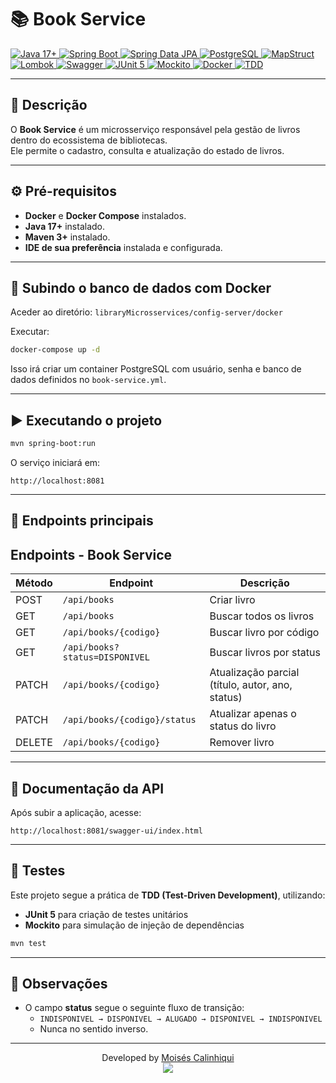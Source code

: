 # 📚 Book Service

<a href="https://github.com/MCalinhiqui">

![Java 17+](https://img.shields.io/badge/Java-17+-red?logo=openjdk&logoColor=white)
![Spring Boot](https://img.shields.io/badge/Spring%20Boot-3.x-6DB33F?logo=springboot&logoColor=white)
![Spring Data JPA](https://img.shields.io/badge/Spring%20Data%20JPA-3.x-6DB33F?logo=spring&logoColor=white)
![PostgreSQL](https://img.shields.io/badge/PostgreSQL-316192?logo=postgresql&logoColor=white)
![MapStruct](https://img.shields.io/badge/MapStruct-1.5+-brightgreen?logo=java&logoColor=white)
![Lombok](https://img.shields.io/badge/Lombok-1.18+-red?logo=apachemaven&logoColor=white)
![Swagger](https://img.shields.io/badge/Swagger-OpenAPI%203-85EA2D?logo=swagger&logoColor=black)
![JUnit 5](https://img.shields.io/badge/JUnit-5-25A162?logo=junit5&logoColor=white)
![Mockito](https://img.shields.io/badge/Mockito-4.x-green?logo=java&logoColor=white)
![Docker](https://img.shields.io/badge/Docker-2496ED?logo=docker&logoColor=white)
![TDD](https://img.shields.io/badge/TDD-Test%20Driven%20Development-orange?logo=testcafe&logoColor=white)

</a>

---

## 📝 Descrição

O **Book Service** é um microsserviço responsável pela gestão de livros dentro do ecossistema de bibliotecas.  
Ele permite o cadastro, consulta e atualização do estado de livros.

---

## ⚙️ Pré-requisitos

- **Docker** e **Docker Compose** instalados.
- **Java 17+** instalado.
- **Maven 3+** instalado.
- **IDE de sua preferência** instalada e configurada.
---

## 🐳 Subindo o banco de dados com Docker

Aceder ao diretório: `libraryMicrosservices/config-server/docker`

Executar:
```bash
docker-compose up -d
```
Isso irá criar um container PostgreSQL com usuário, senha e banco de dados definidos no `book-service.yml`.

---

## ▶️ Executando o projeto


```bash
mvn spring-boot:run
```

O serviço iniciará em:

```
http://localhost:8081
```

---

## 📖 Endpoints principais

## Endpoints - Book Service

| Método  | Endpoint                         | Descrição                                         |
|---------|----------------------------------|---------------------------------------------------|
| POST    | `/api/books`                     | Criar livro                                       |
| GET     | `/api/books`                     | Buscar todos os livros                            |
| GET     | `/api/books/{codigo}`            | Buscar livro por código                           |
| GET     | `/api/books?status=DISPONIVEL`   | Buscar livros por status                          |
| PATCH   | `/api/books/{codigo}`            | Atualização parcial (título, autor, ano, status)  |
| PATCH   | `/api/books/{codigo}/status`     | Atualizar apenas o status do livro                |
| DELETE  | `/api/books/{codigo}`            | Remover livro                                     |


---

## 📑 Documentação da API

Após subir a aplicação, acesse:

```
http://localhost:8081/swagger-ui/index.html
```

---

## 🧪 Testes

Este projeto segue a prática de **TDD (Test-Driven Development)**, utilizando:
- **JUnit 5** para criação de testes unitários
- **Mockito** para simulação de injeção de dependências

```bash
mvn test
```

---

## 📌 Observações

- O campo **status** segue o seguinte fluxo de transição:
    - `INDISPONIVEL → DISPONIVEL → ALUGADO → DISPONIVEL → INDISPONIVEL`
    - Nunca no sentido inverso.

---

<p align="center">
  Developed by <a href="https://github.com/MCalinhiqui">Moisés Calinhiqui</a><br/>
  <a href="https://github.com/MCalinhiqui">
    <img src="https://img.shields.io/badge/github-MCalinhiqui-blue?style=flat&logo=github">
  </a>
</p>
